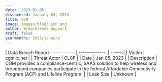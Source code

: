 ```yaml
---
date: '2023-01-05'
discovered: January 05, 2023
title: CGM
image: images/blog/CL0P.png
author: Breachsense Support
draft: false
yearmonths: 2023/january
---
```


| Data Breach Report------------:     |:-------------:    | :-----:|
| Victim      | cgmllc.net      | 
| Threat Actor      | CL0P      | 
| Date     | Jan 05, 2023      | 
| Description      | CGM provides a compliance-centric, SAAS solution to help wireless and broadband companies participate in the federal Affordable Connectivity Program (ACP) and Lifeline Program.      | 
| Leak Size      | Unknown      | 

